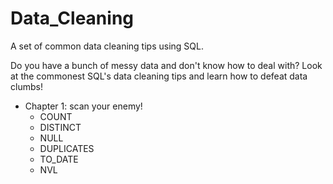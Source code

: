 # Data_Cleaning
A set of common data cleaning tips using SQL.

Do you have a bunch of messy data and don't know how to deal with?
Look at the commonest SQL's data cleaning tips and learn how to defeat data clumbs!

- Chapter 1: scan your enemy!
  - COUNT
  - DISTINCT
  - NULL
  - DUPLICATES
  - TO_DATE
  - NVL
